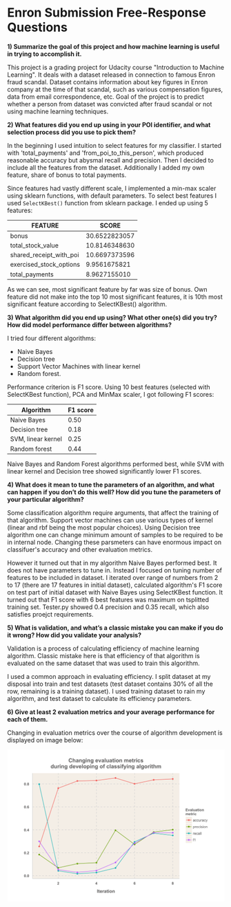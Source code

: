 Enron Submission Free-Response Questions
==============


**1) Summarize the goal of this project and how machine learning is useful in trying to accomplish it.**

This project is a grading project for Udacity course "Introduction to Machine Learning". It deals with a dataset released in connection to famous Enron fraud scandal. Dataset contains information about key figures in Enron company at the time of that scandal, such as various compensation figures, data from email correspondence, etc. Goal of the project is to predict whether a person from dataset was convicted after fraud scandal or not using machine learning techniques.

**2) What features did you end up using in your POI identifier, and what selection process did you use to pick them?** 

In the beginning I used intuition to select features for my classifier. I started with 'total_payments' and 'from_poi_to_this_person', which produced reasonable accuracy but abysmal recall and precision. Then I decided to include all the features from the dataset. Additionally I added my own feature, share of bonus to total payments. 

Since features had vastly different scale, I implemented a min-max scaler using sklearn functions, with default parameters.  To select best features I used `SelectKBest()` function from sklearn package. I ended up using 5 features:
 
 FEATURE|SCORE
 --------|-------
 bonus|30.6522823057
 total_stock_value|10.8146348630
 shared_receipt_with_poi|10.6697373596
 exercised_stock_options|9.9561675821
 total_payments|8.9627155010
  
As we can see, most significant feature by far was size of bonus. Own feature did not make into the top 10 most significant features, it is 10th most significant feature according to SelectKBest() algorithm.

**3) What algorithm did you end up using? What other one(s) did you try? How did model performance differ between algorithms?**

I tried four different algorithms: 

* Naive Bayes
* Decision tree 
* Support Vector Machines with linear kernel
* Random forest.

Performance criterion is F1 score. Using 10 best features (selected with SelectKBest function), PCA and MinMax scaler, I got following F1 scores:
 
Algorithm | F1 score
----------|----------
Naive Bayes | 0.50
Decision tree | 0.18
SVM, linear kernel | 0.25
Random forest | 0.44

Naive Bayes and Random Forest algorithms performed best, while SVM with linear kernel and Decision tree showed significantly lower F1 scores.

**4) What does it mean to tune the parameters of an algorithm, and what can happen if you don’t do this well?  How did you tune the parameters of your particular algorithm?**

Some classification algorithm require arguments, that affect the training of that algorithm. Support vector machines can use various types of kernel (linear and rbf being the most popular choices). Using Decision tree algorithm one can change minimum amount of samples to be required to be in internal node. Changing these parsmeters can have enormous impact on classifuer's accuracy and other evaluation metrics.

However it turned out that in my algorithm Naive Bayes performed best. It does not have parameters to tune in. Instead I focused on tuning number of features to be included in dataset. I iterated over range of numbers from 2 to 17 (there are 17 features in initial dataset), calculated algorithm's F1 score on test part of initial dataset with Naive Bayes using SelectKBest function. It turned out that F1 score with 6 best features was maximum on tsplitted training set. Tester.py showed 0.4 precision and 0.35 recall, which also satisfies proejct requirements.
 
**5) What is validation, and what’s a classic mistake you can make if you do it wrong? How did you validate your analysis?**

Validation is a process of calculating efficiency of machine learning algorithm. Classic mistake here is that efficiency of that algorithm is evaluated on the same dataset that was used to train this algorithm.

I used a common approach in evaluating efficiency. I split dataset at my disposal into train and test datasets (test dataset contains 30% of all the row, remaining is a training dataset). I used training dataset to rain my algorithm, and test dataset to calculate its efficiency parameters.

**6) Give at least 2 evaluation metrics and your average performance for each of them.**

Changing in evaluation metrics over the course of algorithm development is displayed on image below:

![Evaluation metrics](evaluation.png)
